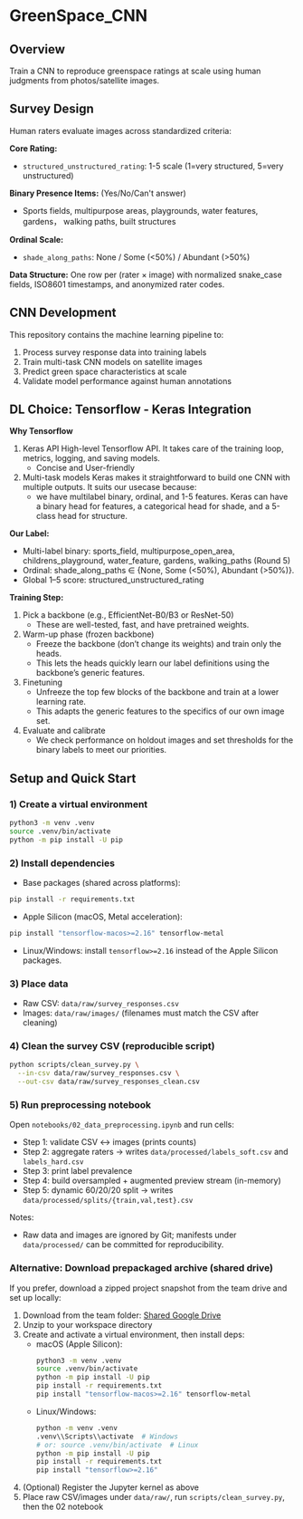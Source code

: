 # GreenSpace_CNN

## Overview
Train a CNN to reproduce greenspace ratings at scale using human judgments from photos/satellite images.

## Survey Design
Human raters evaluate images across standardized criteria:

**Core Rating:**
- `structured_unstructured_rating`: 1-5 scale (1=very structured, 5=very unstructured)

**Binary Presence Items:** (Yes/No/Can't answer)
- Sports fields, multipurpose areas, playgrounds, water features, gardens， walking paths, built structures

**Ordinal Scale:**
- `shade_along_paths`: None / Some (<50%) / Abundant (>50%)

**Data Structure:** One row per (rater × image) with normalized snake_case fields, ISO8601 timestamps, and anonymized rater codes.

## CNN Development
This repository contains the machine learning pipeline to:
1. Process survey response data into training labels
2. Train multi-task CNN models on satellite images
3. Predict green space characteristics at scale
4. Validate model performance against human annotations

## DL Choice: Tensorflow - Keras Integration
**Why Tensorflow**
1. Keras API
High-level Tensorflow API. It takes care of the training loop, metrics, logging, and saving models.
    - Concise and User-friendly
2. Multi-task models
Keras makes it straightforward to build one CNN with multiple outputs. It suits our usecase because:
    - we have multilabel binary, ordinal, and 1-5 features. Keras can have a binary head for features, a categorical head for shade, and a 5-class head for structure. 

**Our Label:**
- Multi-label binary: sports_field, multipurpose_open_area, childrens_playground, water_feature, gardens, walking_paths (Round 5)
- Ordinal: shade_along_paths ∈ {None, Some (<50%), Abundant (>50%)}.
- Global 1–5 score: structured_unstructured_rating

**Training Step:**
1. Pick a backbone (e.g., EfficientNet-B0/B3 or ResNet-50)
    - These are well-tested, fast, and have pretrained weights.
2. Warm-up phase (frozen backbone)
    - Freeze the backbone (don’t change its weights) and train only the heads.
    - This lets the heads quickly learn our label definitions using the backbone’s generic features.
3. Finetuning
    - Unfreeze the top few blocks of the backbone and train at a lower learning rate.
    - This adapts the generic features to the specifics of our own image set.
4. Evaluate and calibrate
    - We check performance on holdout images and set thresholds for the binary labels to meet our priorities.

## Setup and Quick Start

### 1) Create a virtual environment
```bash
python3 -m venv .venv
source .venv/bin/activate
python -m pip install -U pip
```

### 2) Install dependencies
- Base packages (shared across platforms):
```bash
pip install -r requirements.txt
```
- Apple Silicon (macOS, Metal acceleration):
```bash
pip install "tensorflow-macos>=2.16" tensorflow-metal
```
- Linux/Windows: install `tensorflow>=2.16` instead of the Apple Silicon packages.


### 3) Place data
- Raw CSV: `data/raw/survey_responses.csv`
- Images: `data/raw/images/` (filenames must match the CSV after cleaning)

### 4) Clean the survey CSV (reproducible script)
```bash
python scripts/clean_survey.py \
  --in-csv data/raw/survey_responses.csv \
  --out-csv data/raw/survey_responses_clean.csv
```

### 5) Run preprocessing notebook
Open `notebooks/02_data_preprocessing.ipynb` and run cells:
- Step 1: validate CSV ↔ images (prints counts)
- Step 2: aggregate raters → writes `data/processed/labels_soft.csv` and `labels_hard.csv`
- Step 3: print label prevalence
- Step 4: build oversampled + augmented preview stream (in-memory)
- Step 5: dynamic 60/20/20 split → writes `data/processed/splits/{train,val,test}.csv`

Notes:
- Raw data and images are ignored by Git; manifests under `data/processed/` can be committed for reproducibility.

### Alternative: Download prepackaged archive (shared drive)
If you prefer, download a zipped project snapshot from the team drive and set up locally:

1. Download from the team folder: [Shared Google Drive](https://drive.google.com/drive/folders/1u_32rK3jT_CVv2ycraPY31Gib5RwUjdb)
2. Unzip to your workspace directory
3. Create and activate a virtual environment, then install deps:
   - macOS (Apple Silicon):
     ```bash
     python3 -m venv .venv
     source .venv/bin/activate
     python -m pip install -U pip
     pip install -r requirements.txt
     pip install "tensorflow-macos>=2.16" tensorflow-metal
     ```
   - Linux/Windows:
     ```bash
     python -m venv .venv
     .venv\\Scripts\\activate  # Windows
     # or: source .venv/bin/activate  # Linux
     python -m pip install -U pip
     pip install -r requirements.txt
     pip install "tensorflow>=2.16"
     ```
4. (Optional) Register the Jupyter kernel as above
5. Place raw CSV/images under `data/raw/`, run `scripts/clean_survey.py`, then the 02 notebook
